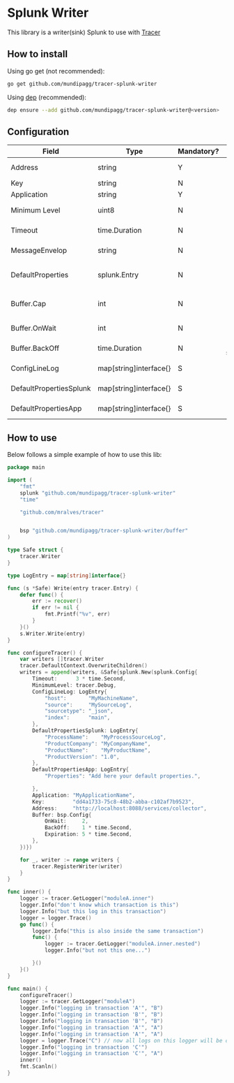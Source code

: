 # Splunk Writer
This library is a writer(sink) Splunk to use with [Tracer](https://github.com/mralves/tracer)

## How to install
Using go get (not recommended):
```bash
go get github.com/mundipagg/tracer-splunk-writer
```

Using [dep](github.com/golang/dep) (recommended):
```bash
dep ensure --add github.com/mundipagg/tracer-splunk-writer@<version>
```

## Configuration

|Field|Type|Mandatory?|Default|Description|
|---|---|---|:---:|---|
|Address|string|Y||Splunk **full** endpoint (i.e. http://localhost:8088/services/collector)|
|Key|string|N|""|Splunk [Token Key](https://docs.splunk.com/Documentation/Splunk/8.0.0/Data/UsetheHTTPEventCollector)|
|Application|string|Y||Application name|
|Minimum Level|uint8|N|DEBUG|Minimum Level to log following the [syslog](https://en.wikipedia.org/wiki/Syslog#Severity_level) standard|
|Timeout|time.Duration|N|0 (infinite)|Timeout of the HTTP client|
|MessageEnvelop|string|N|"%v"|A envelop that *wraps* the original message|
|DefaultProperties|splunk.Entry|N|{}|A generic object to append to *every* log entry, but can be overwritten by the original log entry|
|Buffer.Cap|int|N|100| Maximum capacity of the log buffer, when the buffer is full all logs are sent at once|
|Buffer.OnWait|int|N|100| Maximum size of the queue to send to Splunk|
|Buffer.BackOff|time.Duration|N|60 seconds| Delay between retries to Splunk|
|ConfigLineLog |  map[string]interface{} | S | {} | Properties needed to insert log in splunk (host, source, sourcetype and index) 
|DefaultPropertiesSplunk | map[string]interface{} | S | {} | Properties set by administrador on splunk
|DefaultPropertiesApp | map[string]interface{} | S | {} | Properties to information about your application

## How to use

Below follows a simple example of how to use this lib:

```go
package main

import (
	"fmt"
	splunk "github.com/mundipagg/tracer-splunk-writer"
	"time"

	"github.com/mralves/tracer"


	bsp "github.com/mundipagg/tracer-splunk-writer/buffer"
)

type Safe struct {
	tracer.Writer
}

type LogEntry = map[string]interface{}

func (s *Safe) Write(entry tracer.Entry) {
	defer func() {
		err := recover()
		if err != nil {
			fmt.Printf("%v", err)
		}
	}()
	s.Writer.Write(entry)
}

func configureTracer() {
	var writers []tracer.Writer
	tracer.DefaultContext.OverwriteChildren()
	writers = append(writers, &Safe{splunk.New(splunk.Config{
		Timeout:      3 * time.Second,
		MinimumLevel: tracer.Debug,
		ConfigLineLog: LogEntry{
			"host":       "MyMachineName",
			"source":     "MySourceLog",
			"sourcetype": "_json",
			"index":      "main",
		},
		DefaultPropertiesSplunk: LogEntry{
			"ProcessName":    "MyProcessSourceLog",
			"ProductCompany": "MyCompanyName",
			"ProductName":    "MyProductName",
			"ProductVersion": "1.0",
		},
		DefaultPropertiesApp: LogEntry{
			"Properties": "Add here your default properties.",

		},
		Application: "MyApplicationName",
		Key:         "dd4a1733-75c8-48b2-abba-c102af7b9523",
		Address:     "http://localhost:8088/services/collector",
		Buffer: bsp.Config{
			OnWait:     2,
			BackOff:    1 * time.Second,
			Expiration: 5 * time.Second,
		},
	})})

	for _, writer := range writers {
		tracer.RegisterWriter(writer)
	}
}

func inner() {
	logger := tracer.GetLogger("moduleA.inner")
	logger.Info("don't know which transaction is this")
	logger.Info("but this log in this transaction")
	logger = logger.Trace()
	go func() {
		logger.Info("this is also inside the same transaction")
		func() {
			logger := tracer.GetLogger("moduleA.inner.nested")
			logger.Info("but not this one...")

		}()
	}()
}

func main() {
	configureTracer()
	logger := tracer.GetLogger("moduleA")
	logger.Info("logging in transaction 'A'", "B")
	logger.Info("logging in transaction 'B'", "B")
	logger.Info("logging in transaction 'B'", "B")
	logger.Info("logging in transaction 'A'", "A")
	logger.Info("logging in transaction 'A'", "A")
	logger = logger.Trace("C") // now all logs on this logger will be on the transaction C
	logger.Info("logging in transaction 'C'")
	logger.Info("logging in transaction 'C'", "A")
	inner()
	fmt.Scanln()
}

```